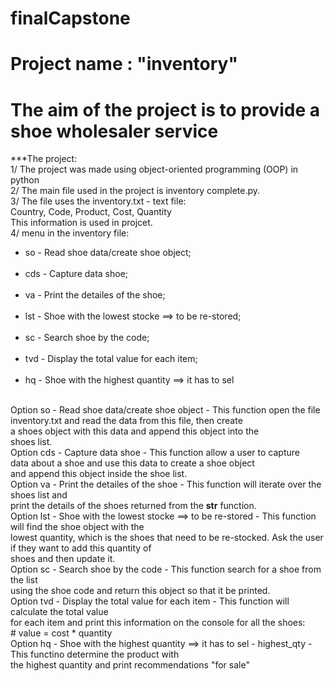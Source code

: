 # finalCapstone 

# Project name : "inventory"<br />
# The aim of the project is to provide a shoe wholesaler service<br />
***The project:<br />
1/ The project was made using object-oriented programming (OOP) in python<br />
2/ The main file used in the project is inventory complete.py.<br />
3/ The file uses the inventory.txt - text file:<br />
  Country, Code, Product, Cost, Quantity<br />
  This information is used in projcet.<br />
4/ menu in the inventory file:<br />
<ul>
       <li>so - Read shoe data/create shoe object;</li><br />
        <li>cds - Capture data shoe;</li><br />
        <li>va - Print the detailes of the shoe;</li><br />
        <li>lst - Shoe with the lowest stocke ==> to be re-stored;</li><br />
        <li>sc - Search shoe by the code;</li><br />
        <li>tvd - Display the total value for each item;</li><br />
        <li>hq - Shoe with the highest quantity ==> it has to sel</li><br />
  </ul>
        
 Option so - Read shoe data/create shoe object - This function open the file<br />
            inventory.txt and read the data from this file, then create<br /> a
            shoes object with this data and append this object into the<br />
            shoes list.<br />
Option cds - Capture data shoe - This function allow a user to capture<br />
            data about a shoe and use this data to create a shoe object<br />
             and append this object inside the shoe list.<br />
Option va - Print the detailes of the shoe - This function will iterate over the shoes list and<br />
            print the details of the shoes returned from the __str__ function.<br />
Option lst - Shoe with the lowest stocke ==> to be re-stored - This function will find the shoe object with the<br />
             lowest quantity, which is the shoes that need to be re-stocked. Ask the user if they want to add this quantity of<br />
             shoes and then update it.<br />
Option  sc - Search shoe by the code - This function search for a shoe from the list<br />
              using the shoe code and return this object so that it be printed.<br />
Option  tvd - Display the total value for each item - This function will calculate the total value<br />
              for each item and print this information on the console for all the shoes:<br />
                            # value = cost * quantity<br />
Option  hq - Shoe with the highest quantity ==> it has to sel - highest_qty - This functino determine the product with <br />the
              highest quantity and print recommendations  "for sale"<br />
              
